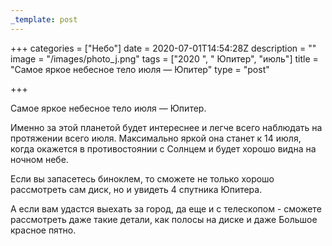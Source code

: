 ```yaml
---
_template: post
---
```




+++
categories = ["Небо"]
date = 2020-07-01T14:54:28Z
description = ""
image = "/images/photo_j.png"
tags = ["2020 ", " Юпитер", "июль"]
title = "Самое яркое небесное тело июля — Юпитер"
type = "post"

+++
  
Самое яркое небесное тело июля — Юпитер.

Именно за этой планетой будет интереснее и легче всего наблюдать на протяжении всего июля. Максимально яркой она станет к 14 июля, когда окажется в противостоянии с Солнцем и будет хорошо видна на ночном небе.  
  
Если вы запасетесь биноклем, то сможете не только хорошо рассмотреть сам диск, но и увидеть 4 спутника Юпитера.   
  
А если вам удастся выехать за город, да еще и с телескопом - сможете рассмотреть даже такие детали, как полосы на диске и даже Большое красное пятно.

